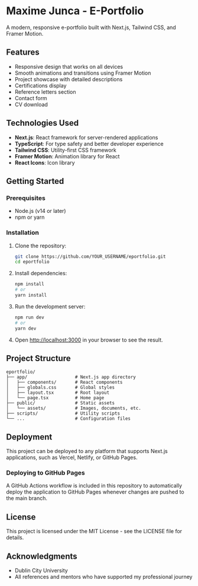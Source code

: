 # Maxime Junca - E-Portfolio

A modern, responsive e-portfolio built with Next.js, Tailwind CSS, and Framer Motion.

## Features

- Responsive design that works on all devices
- Smooth animations and transitions using Framer Motion
- Project showcase with detailed descriptions
- Certifications display
- Reference letters section
- Contact form
- CV download

## Technologies Used

- **Next.js**: React framework for server-rendered applications
- **TypeScript**: For type safety and better developer experience
- **Tailwind CSS**: Utility-first CSS framework
- **Framer Motion**: Animation library for React
- **React Icons**: Icon library

## Getting Started

### Prerequisites

- Node.js (v14 or later)
- npm or yarn

### Installation

1. Clone the repository:
   ```bash
   git clone https://github.com/YOUR_USERNAME/eportfolio.git
   cd eportfolio
   ```

2. Install dependencies:
   ```bash
   npm install
   # or
   yarn install
   ```

3. Run the development server:
   ```bash
   npm run dev
   # or
   yarn dev
   ```

4. Open [http://localhost:3000](http://localhost:3000) in your browser to see the result.

## Project Structure

```
eportfolio/
├── app/                  # Next.js app directory
│   ├── components/       # React components
│   ├── globals.css       # Global styles
│   ├── layout.tsx        # Root layout
│   └── page.tsx          # Home page
├── public/               # Static assets
│   └── assets/           # Images, documents, etc.
├── scripts/              # Utility scripts
└── ...                   # Configuration files
```

## Deployment

This project can be deployed to any platform that supports Next.js applications, such as Vercel, Netlify, or GitHub Pages.

### Deploying to GitHub Pages

A GitHub Actions workflow is included in this repository to automatically deploy the application to GitHub Pages whenever changes are pushed to the main branch.

## License

This project is licensed under the MIT License - see the LICENSE file for details.

## Acknowledgments

- Dublin City University
- All references and mentors who have supported my professional journey
